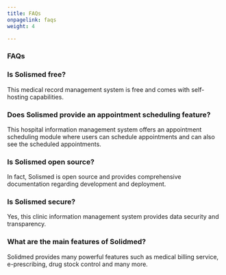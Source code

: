 ```yaml
---
title: FAQs
onpagelink: faqs
weight: 4

---
```


### **FAQs**

### Is Solismed free?
This medical record management system is free and comes with self-hosting capabilities.
### Does Solismed provide an appointment scheduling feature?
This hospital information management system offers an appointment scheduling module where users can schedule appointments and can also see the scheduled appointments.
### Is Solismed open source?
In fact, Solismed is open source and provides comprehensive documentation regarding development and deployment. 
### Is Solismed secure?
Yes, this clinic information management system provides data security and transparency.
### What are the main features of Solidmed?
Solidmed provides many powerful features such as medical billing service, e-prescribing, drug stock control and many more. 
